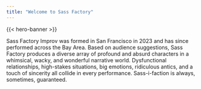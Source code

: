 ```yaml
---
title: "Welcome to Sass Factory"
---
```


{{< hero-banner >}}

Sass Factory Improv was formed in San Francisco in 2023 and has since performed across the Bay Area. Based on audience suggestions, Sass Factory produces a diverse array of profound and absurd characters in a whimsical, wacky, and wonderful narrative world. Dysfunctional relationships, high-stakes situations, big emotions, ridiculous antics, and a touch of sincerity all collide in every performance. Sass-i-faction is always, sometimes, guaranteed.
